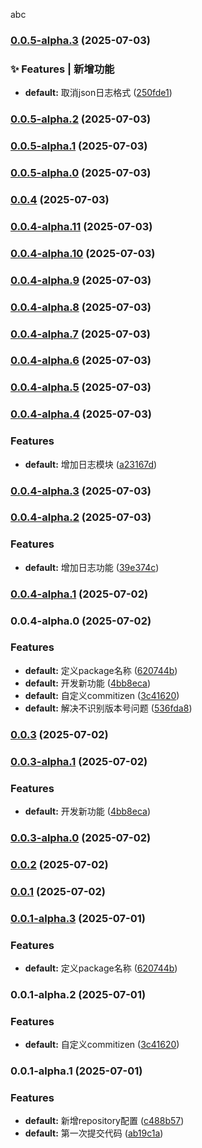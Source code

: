 abc
### [0.0.5-alpha.3](https://github.com/726209/utils/compare/v0.0.5-alpha.2...v0.0.5-alpha.3) (2025-07-03)


### ✨ Features | 新增功能

* **default:** 取消json日志格式 ([250fde1](https://github.com/726209/utils/commit/250fde10046073e378fd04918e4bde6fb66e316e))

### [0.0.5-alpha.2](https://github.com/726209/utils/compare/v0.0.5-alpha.1...v0.0.5-alpha.2) (2025-07-03)

### [0.0.5-alpha.1](https://github.com/726209/utils/compare/v0.0.5-alpha.0...v0.0.5-alpha.1) (2025-07-03)

### [0.0.5-alpha.0](https://github.com/726209/utils/compare/v0.0.4...v0.0.5-alpha.0) (2025-07-03)

### [0.0.4](https://github.com/726209/utils/compare/v0.0.4-alpha.11...v0.0.4) (2025-07-03)

### [0.0.4-alpha.11](https://github.com/726209/utils/compare/v0.0.4-alpha.10...v0.0.4-alpha.11) (2025-07-03)

### [0.0.4-alpha.10](https://github.com/726209/utils/compare/v0.0.4-alpha.9...v0.0.4-alpha.10) (2025-07-03)

### [0.0.4-alpha.9](https://github.com/726209/utils/compare/v0.0.4-alpha.8...v0.0.4-alpha.9) (2025-07-03)

### [0.0.4-alpha.8](https://github.com/726209/utils/compare/v0.0.4-alpha.7...v0.0.4-alpha.8) (2025-07-03)

### [0.0.4-alpha.7](https://github.com/726209/utils/compare/v0.0.4-alpha.6...v0.0.4-alpha.7) (2025-07-03)

### [0.0.4-alpha.6](https://github.com/726209/utils/compare/v0.0.4-alpha.5...v0.0.4-alpha.6) (2025-07-03)

### [0.0.4-alpha.5](https://github.com/726209/utils/compare/v0.0.4-alpha.4...v0.0.4-alpha.5) (2025-07-03)

### [0.0.4-alpha.4](https://github.com/726209/utils/compare/v0.0.4-alpha.3...v0.0.4-alpha.4) (2025-07-03)


### Features

* **default:** 增加日志模块 ([a23167d](https://github.com/726209/utils/commit/a23167d3efc0930ef455d38e3e60fb3c403a3680))

### [0.0.4-alpha.3](https://github.com/726209/utils/compare/v0.0.4-alpha.2...v0.0.4-alpha.3) (2025-07-03)

### [0.0.4-alpha.2](https://github.com/726209/utils/compare/v0.0.4-alpha.1...v0.0.4-alpha.2) (2025-07-03)


### Features

* **default:** 增加日志功能 ([39e374c](https://github.com/726209/utils/commit/39e374c931d554aa43934662fd07b8416b75baa0))

### [0.0.4-alpha.1](https://github.com/726209/utils/compare/v0.0.4-alpha.0...v0.0.4-alpha.1) (2025-07-02)

### 0.0.4-alpha.0 (2025-07-02)


### Features

* **default:** 定义package名称 ([620744b](https://github.com/726209/utils/commit/620744ba6eb7ad76533bd8689e3833ef28777cee))
* **default:** 开发新功能 ([4bb8eca](https://github.com/726209/utils/commit/4bb8eca0fc7f263d9ff70e065c03ed620b2242ff))
* **default:** 自定义commitizen ([3c41620](https://github.com/726209/utils/commit/3c416207eb70f23c0ff1bc8252415ad544d53af2))
* **default:** 解决不识别版本号问题 ([536fda8](https://github.com/726209/utils/commit/536fda82cefab538822fc5a2e295e057c969e719))

### [0.0.3](https://github.com/726209/utils/compare/0.0.3-alpha.1...0.0.3) (2025-07-02)

### [0.0.3-alpha.1](https://github.com/726209/utils/compare/0.0.3-alpha.0...0.0.3-alpha.1) (2025-07-02)


### Features

* **default:** 开发新功能 ([4bb8eca](https://github.com/726209/utils/commit/4bb8eca0fc7f263d9ff70e065c03ed620b2242ff))

### [0.0.3-alpha.0](https://github.com/726209/utils/compare/0.0.2...0.0.3-alpha.0) (2025-07-02)

### [0.0.2](https://github.com/726209/utils/compare/0.0.1...0.0.2) (2025-07-02)

### [0.0.1](https://github.com/726209/utils/compare/0.0.1-alpha.3...0.0.1) (2025-07-02)

### [0.0.1-alpha.3](https://github.com/726209/utils/compare/0.0.1-alpha.2...0.0.1-alpha.3) (2025-07-01)


### Features

* **default:** 定义package名称 ([620744b](https://github.com/726209/utils/commit/620744ba6eb7ad76533bd8689e3833ef28777cee))

### 0.0.1-alpha.2 (2025-07-01)


### Features

* **default:** 自定义commitizen ([3c41620](https://github.com/726209/utils/commit/3c416207eb70f23c0ff1bc8252415ad544d53af2))

### 0.0.1-alpha.1 (2025-07-01)


### Features

* **default:** 新增repository配置 ([c488b57](https://github.com/726209/utils/commit/c488b57de8cf4497a3426c401e232f99833811d3))
* **default:** 第一次提交代码 ([ab19c1a](https://github.com/726209/utils/commit/ab19c1a962ad9743f66d985f62efd5fe4ab6e297))
